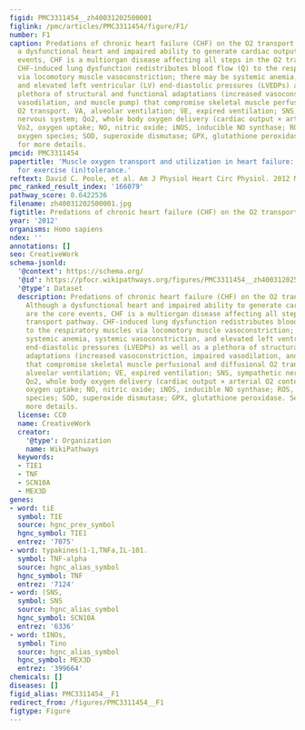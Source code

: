 ```yaml
---
figid: PMC3311454__zh40031202500001
figlink: /pmc/articles/PMC3311454/figure/F1/
number: F1
caption: Predations of chronic heart failure (CHF) on the O2 transport pathway. Although
  a dysfunctional heart and impaired ability to generate cardiac output are the core
  events, CHF is a multiorgan disease affecting all steps in the O2 transport pathway.
  CHF-induced lung dysfunction redistributes blood flow (Q̇) to the respiratory muscles
  via locomotory muscle vasoconstriction; there may be systemic anemia, systemic vasoconstriction,
  and elevated left ventricular (LV) end-diastolic pressures (LVEDPs) as well as a
  plethora of structural and functional adaptations (increased vasoconstriction, impaired
  vasodilation, and muscle pump) that compromise skeletal muscle perfusional and diffusional
  O2 transport. V̇A, alveolar ventilation; V̇E, expired ventilation; SNS, sympathetic
  nervous system; Q̇o2, whole body oxygen delivery (cardiac output × arterial O2 content);
  V̇o2, oxygen uptake; NO, nitric oxide; iNOS, inducible NO synthase; ROS, reactive
  oxygen species; SOD, superoxide dismutase; GPX, glutathione peroxidase. See text
  for more details.
pmcid: PMC3311454
papertitle: 'Muscle oxygen transport and utilization in heart failure: implications
  for exercise (in)tolerance.'
reftext: David C. Poole, et al. Am J Physiol Heart Circ Physiol. 2012 Mar 1;302(5):H1050-H1063.
pmc_ranked_result_index: '166079'
pathway_score: 0.6422536
filename: zh40031202500001.jpg
figtitle: Predations of chronic heart failure (CHF) on the O2 transport pathway
year: '2012'
organisms: Homo sapiens
ndex: ''
annotations: []
seo: CreativeWork
schema-jsonld:
  '@context': https://schema.org/
  '@id': https://pfocr.wikipathways.org/figures/PMC3311454__zh40031202500001.html
  '@type': Dataset
  description: Predations of chronic heart failure (CHF) on the O2 transport pathway.
    Although a dysfunctional heart and impaired ability to generate cardiac output
    are the core events, CHF is a multiorgan disease affecting all steps in the O2
    transport pathway. CHF-induced lung dysfunction redistributes blood flow (Q̇)
    to the respiratory muscles via locomotory muscle vasoconstriction; there may be
    systemic anemia, systemic vasoconstriction, and elevated left ventricular (LV)
    end-diastolic pressures (LVEDPs) as well as a plethora of structural and functional
    adaptations (increased vasoconstriction, impaired vasodilation, and muscle pump)
    that compromise skeletal muscle perfusional and diffusional O2 transport. V̇A,
    alveolar ventilation; V̇E, expired ventilation; SNS, sympathetic nervous system;
    Q̇o2, whole body oxygen delivery (cardiac output × arterial O2 content); V̇o2,
    oxygen uptake; NO, nitric oxide; iNOS, inducible NO synthase; ROS, reactive oxygen
    species; SOD, superoxide dismutase; GPX, glutathione peroxidase. See text for
    more details.
  license: CC0
  name: CreativeWork
  creator:
    '@type': Organization
    name: WikiPathways
  keywords:
  - TIE1
  - TNF
  - SCN10A
  - MEX3D
genes:
- word: tiE
  symbol: TIE
  source: hgnc_prev_symbol
  hgnc_symbol: TIE1
  entrez: '7075'
- word: typakines(1-1,TNFa,IL-101.
  symbol: TNF-alpha
  source: hgnc_alias_symbol
  hgnc_symbol: TNF
  entrez: '7124'
- word: (SNS,
  symbol: SNS
  source: hgnc_alias_symbol
  hgnc_symbol: SCN10A
  entrez: '6336'
- word: tINOs,
  symbol: Tino
  source: hgnc_alias_symbol
  hgnc_symbol: MEX3D
  entrez: '399664'
chemicals: []
diseases: []
figid_alias: PMC3311454__F1
redirect_from: /figures/PMC3311454__F1
figtype: Figure
---
```

